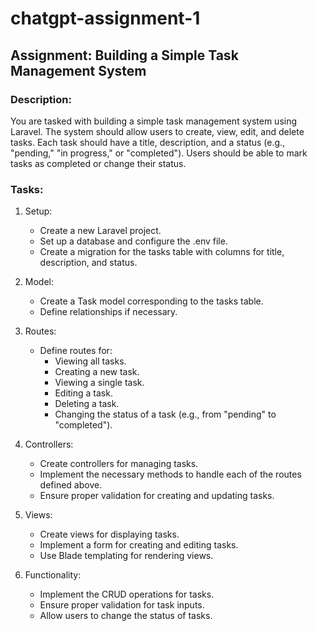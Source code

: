 # chatgpt-assignment-1

## Assignment: Building a Simple Task Management System

### Description:
You are tasked with building a simple task management system using Laravel. The system should allow users to create, view, edit, and delete tasks. Each task should have a title, description, and a status (e.g., "pending," "in progress," or "completed"). Users should be able to mark tasks as completed or change their status.

### Tasks:

1. Setup:
   * Create a new Laravel project.
   * Set up a database and configure the .env file.
   * Create a migration for the tasks table with columns for title, description, and status.

2. Model:
   * Create a Task model corresponding to the tasks table.
   * Define relationships if necessary.

3. Routes:
   * Define routes for:
      * Viewing all tasks.
      * Creating a new task.
      * Viewing a single task.
      * Editing a task.
      * Deleting a task.
      * Changing the status of a task (e.g., from "pending" to "completed").

4. Controllers:
   * Create controllers for managing tasks.
   * Implement the necessary methods to handle each of the routes defined above.
   * Ensure proper validation for creating and updating tasks.

5. Views:
   * Create views for displaying tasks.
   * Implement a form for creating and editing tasks.
   * Use Blade templating for rendering views.

6. Functionality:
   * Implement the CRUD operations for tasks.
   * Ensure proper validation for task inputs.
   * Allow users to change the status of tasks.